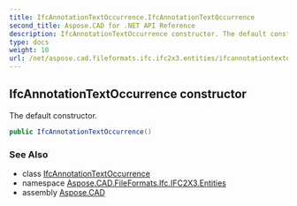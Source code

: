 ```yaml
---
title: IfcAnnotationTextOccurrence.IfcAnnotationTextOccurrence
second_title: Aspose.CAD for .NET API Reference
description: IfcAnnotationTextOccurrence constructor. The default constructor
type: docs
weight: 10
url: /net/aspose.cad.fileformats.ifc.ifc2x3.entities/ifcannotationtextoccurrence/ifcannotationtextoccurrence/
---
```

## IfcAnnotationTextOccurrence constructor

The default constructor.

```csharp
public IfcAnnotationTextOccurrence()
```

### See Also

* class [IfcAnnotationTextOccurrence](../)
* namespace [Aspose.CAD.FileFormats.Ifc.IFC2X3.Entities](../../ifcannotationtextoccurrence/)
* assembly [Aspose.CAD](../../../)


